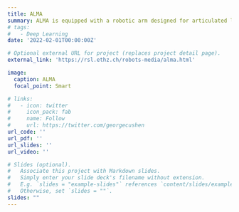 ```yaml
---
title: ALMA
summary: ALMA is equipped with a robotic arm designed for articulated locomotion and manipulation.
# tags:
#   - Deep Learning
date: '2022-02-01T00:00:00Z'

# Optional external URL for project (replaces project detail page).
external_link: 'https://rsl.ethz.ch/robots-media/alma.html'

image:
  caption: ALMA
  focal_point: Smart

# links:
#   - icon: twitter
#     icon_pack: fab
#     name: Follow
#     url: https://twitter.com/georgecushen
url_code: ''
url_pdf: ''
url_slides: ''
url_video: ''

# Slides (optional).
#   Associate this project with Markdown slides.
#   Simply enter your slide deck's filename without extension.
#   E.g. `slides = "example-slides"` references `content/slides/example-slides.md`.
#   Otherwise, set `slides = ""`.
slides: ""
---
```

